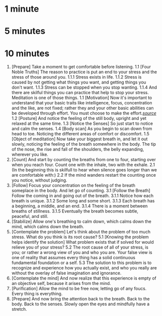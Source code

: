 1 minute
==========

5 minutes
==========

10 minutes
==========

1.	[Prepare] Take a moment to get comfortable before listening.
	1.1 [Four Noble Truths] The reason to practice is put an end to your stress and the stress of those around you.
		1.1.1	Stress exists in life.
		1.1.2	Stress is caused by not getting what things you want, and getting things you don't want.
		1.1.3	Stress can be stopped when you stop wanting.
		1.1.4	And there are skilful things you can practice that help to stop your stress. Meditation is one of those things.
	1.1 [Motivation] Now it's important to understand that your basic traits like intelligence, focus, concentration and the like, are not fixed; rather they and your other basic abilities can be developed through effort. You must choose to make the effort.*[source](http://mindsetonline.com/whatisit/about/)*
	1.2	[Posture] And notice the feeling of the still body, upright and yet relaxed at the same time. 
	1.3	[Notice the Senses] So just start to notice and calm the senses.
	1.4	[Body scan] As you begin to scan down from head to toe. Noticing the different areas of comfort or discomfort.
	1.5	[Object of meditation] Now take your biggest breath in, and let it out slowly, noticing the feeling of the breath somewhere in the body. The tip of the nose, the rise and fall of the shoulders, the belly expanding, wherever you like.
2.	[Count] And start by counting the breaths from one to four, starting over when you reach four. Count one with the inhale, two with the exhale.
	2.1	(In the beginning this is skilfull to hear when silence goes longer than we are comfortable with:)
	2.2	If the mind wanders restart the counting once you notice, without judging.
3.	[Follow] Focus your concentration on the feeling of the breath someplace in the body. And let go of counting.
	3.1	[Follow the Breath] Follow the coming in and going out of the breath. 
		3.1.1	Notice how each breath is unique.
		3.1.2	Some long and some short. 
		3.1.3	Each breath has a beginning, a middle, and an end. 
		3.1.4	There is a moment between breaths of stillness.
		3.1.5	Eventually the breath becomes subtle, peaceful, and still. 
4.	[Stabilize] Allow one's breathing to calm down, which calms down the mind, which calms down the breath.
5.	[Contemplate the problem] Let's think about the problem of too much stress. What do you think is its root cause?
	5.1	[Knowing the problem helps identify the solution] What problem exists that if solved for would relieve you of your stress?
	5.2 The root cause of all of your stress, is you; or rather a wrong view of you and who you are. 
		Your false view is one of reality that assumes every thing has a solid continuous fundamental foundation or a self.
	5.3	The solution to this problem is to recognize and experience how you actually exist, and who you really are without the overlay of false imagination and ignorance.
6.	[Contemplate the mind] And now realize that this experience is empty of an objective self, because it arises from the mind. 
7.	[Purification] Allow the mind to be free now, letting go of any foucs. Every thing is everything. 
8.	[Prepare] And now bring the attention back to the breath. Back to the body. Back to the senses. Slowly open the eyes and mindfully have a stretch.
